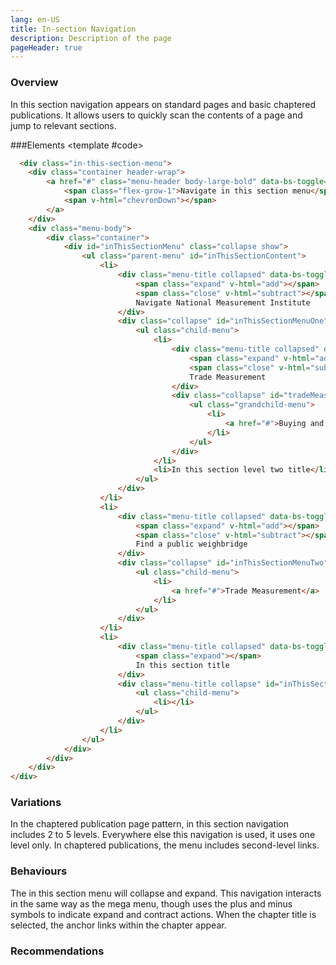```yaml
---
lang: en-US
title: In-section Navigation
description: Description of the page
pageHeader: true
---
```


### Overview
In this section navigation appears on standard pages and basic chaptered publications. It allows users to quickly scan the contents of a page and jump to relevant sections.

###Elements
<PreviewImage :image="$withBase('/images/in-this-section-menu.png')" :contents="[{ x: 18, y: 2.5, title: 'Section label', text: 'In-Section navigation section label' }, { x: 18, y: 18, title: 'Sub Section label', text: 'In-Section navigation sub section label' }, { x: 18, y: 45, title: 'Divider', text: 'In-Section navigation divider' }]">
<template #code>
<CodeGroup>
  <CodeGroupItem title="HTML">

```html
  <div class="in-this-section-menu">
    <div class="container header-wrap">
        <a href="#" class="menu-header body-large-bold" data-bs-toggle="collapse" data-bs-target="#inThisSectionMenu" aria-expanded="true" aria-controls="inThisSectionMenu">
            <span class="flex-grow-1">Navigate in this section menu</span>
            <span v-html="chevronDown"></span>
        </a>
    </div>
    <div class="menu-body">
        <div class="container">
            <div id="inThisSectionMenu" class="collapse show">
                <ul class="parent-menu" id="inThisSectionContent">
                    <li>
                        <div class="menu-title collapsed" data-bs-toggle="collapse" data-bs-target="#inThisSectionMenuOne" aria-expanded="false" aria-controls="inThisSectionMenuOne">
                            <span class="expand" v-html="add"></span>
                            <span class="close" v-html="subtract"></span>
                            Navigate National Measurement Institute
                        </div>
                        <div class="collapse" id="inThisSectionMenuOne" data-bs-parent="#inThisSectionContent">
                            <ul class="child-menu">
                                <li>
                                    <div class="menu-title collapsed" data-bs-toggle="collapse" data-bs-target="#tradeMeasurement" aria-expanded="false" aria-controls="tradeMeasurement">
                                        <span class="expand" v-html="add"></span>
                                        <span class="close" v-html="subtract"></span>
                                        Trade Measurement
                                    </div>
                                    <div class="collapse" id="tradeMeasurement">
                                        <ul class="grandchild-menu">
                                            <li>
                                                <a href="#">Buying and selling goods</a>
                                            </li>
                                        </ul>
                                    </div>
                                </li>
                                <li>In this section level two title</li>
                            </ul>
                        </div>
                    </li>
                    <li>
                        <div class="menu-title collapsed" data-bs-toggle="collapse" data-bs-target="#inThisSectionMenuTwo" aria-expanded="false" aria-controls="inThisSectionMenuTwo">
                            <span class="expand" v-html="add"></span>
                            <span class="close" v-html="subtract"></span>
                            Find a public weighbridge
                        </div>
                        <div class="collapse" id="inThisSectionMenuTwo" data-bs-parent="#inThisSectionContent">
                            <ul class="child-menu">
                                <li>
                                    <a href="#">Trade Measurement</a>
                                </li>
                            </ul>
                        </div>
                    </li>
                    <li>
                        <div class="menu-title collapsed" data-bs-toggle="collapse" data-bs-target="#inThisSectionMenuThree" aria-expanded="false" aria-controls="inThisSectionMenuThree">
                            <span class="expand"></span>
                            In this section title
                        </div>
                        <div class="menu-title collapse" id="inThisSectionMenuThree" data-bs-parent="#inThisSectionContent">
                            <ul class="child-menu">
                                <li></li>
                            </ul>
                        </div>
                    </li>
                </ul>
            </div>
        </div>
    </div>
</div>
```

  </CodeGroupItem>
</CodeGroup>
</template>
</PreviewImage>

### Variations
In the chaptered publication page pattern, in this section navigation includes 2 to 5 levels. Everywhere else this navigation is used, it uses one level only.
In chaptered publications, the menu includes second-level links.

### Behaviours
The in this section menu will collapse and expand. This navigation interacts in the same way as the mega menu, though uses the plus and minus symbols to indicate expand and contract actions. When the chapter title is selected, the anchor links within the chapter appear.

### Recommendations
